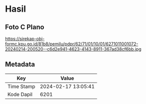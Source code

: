 # Hasil

## Foto C Plano

https://sirekap-obj-formc.kpu.go.id/81b8/pemilu/pdpr/62/71/01/10/01/6271011001072-20240214-200520--c6d2e941-4623-4143-8911-367ad38cf6bb.jpg


## Metadata

| Key        | Value               |
| ---------- | ------------------- |
| Time Stamp | 2024-02-17 13:05:41 |
| Kode Dapil | 6201                |



